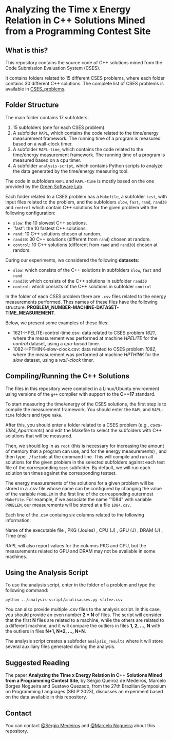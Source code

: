 # Analyzing the Time x Energy Relation in C++ Solutions Mined from a Programming Contest Site

## What is this?

This repository contains the source code of C++ solutions mined from the Code Submission Evaluation System (CSES).

It contains folders related to 15 different CSES problems, where each folder contains 30 different C++ solutions. The complete list of CSES problems is available in [CSES_problems](/CSES_problems.md).


## Folder Structure

The main folder contains 17 subfolders: 
1. 15 subfolders (one for each CSES problem).
2. A subfolder `RAPL`, which contains the code related to the time/energy measurement framework. The running time of a program is measured based on a wall-clock timer.
3. A subfolder `RAPL-time`, which contains the code related to the time/energy measurement framework. The running time of a program is measured based on a cpu timer.
4. A subfolder `analysis-script`, which contains Python scripts to analyze the data generated by the time/energy measuring tool. 

The code in subfolders `RAPL` and `RAPL-time` is mostly based on the one provided by the [Green Software Lab](https://github.com/greensoftwarelab/Energy-Languages).

Each folder related to a CSES problem has a `Makefile`, a subfolder `test`, with input files related to the problem, and the subfolders `slow`, `fast`, `rand`, `rand30` and `control` which contain C++ solutions for the given problem with the following configuration:
- `slow`: the 10 slowest C++ solutions.
- `fast': the 10 fastest C++ solutions.
- `rand`: 10 C++ solutions chosen at random.
- `rand30`: 30 C++ solutions (different from `rand`) chosen at random.
- `control`: 10 C++ solutions (different from `rand` and `rand30`) chosen at random.

During our experiments, we considered the following **datasets**:
- `slow`: which consists of the C++ solutions in subfolders `slow`, `fast` and `rand`
- `rand30`: which consists of the C++ solutions in subfolder `rand30`
- `control`: which consists of the C++ solutions in subfolder `control`

In the folder of each CSES problem there are `.csv` files related to the energy measurements performed.
Thes names of these files have the following structure: **PROBLEM_NUMBER-MACHINE-DATASET-TIME_MEASUREMENT**.

Below, we present some examples of these files:
- 1621-HPELITE-control-time.csv: data related to CSES problem *1621*, where the measurement was performed at machine *HPELITE* for the *control* dataset, using a *cpu-based* timer.
- 1082-HPTHINK-slow-clock.csv: data related to CSES problem *1082*, where the measurement was performed at machine *HPTHINK* for the *slow* dataset, using a *wall-clock* timer.


## Compiling/Running the C++ Solutions

The files in this repository were compiled in a Linux/Ubuntu environment
using versions of the `g++` compiler with support to the **C++17** standard.

To start measuring the time/energy of the CSES solutions, the first step is to compile the measurement framework.
You should enter the `RAPL` and `RAPL-time` folders and type `make`.

After this, you should enter a folder related to a CSES problem (e.g., *cses-1084_Apartments*) and edit the
Makefile to select the subfolders with C++ solutions that will be measured.

Then, we should log in as `root` (this is necessary for increasing the amount of memory that a
program can use, and for the energy measurements) , and then type `./faztudo` at the command line.
This will compile and run all solutions for the given problem in the selected subfolders against
each test file of the corresponding `test` subfolder. By default, we will run each solution ten times against
the corresponding testset.

The energy measurements of the solutions for a given problem will be stored in a .csv file
whose name can be configured by changing the value of the variable `PROBLEM` in the
first line of the corresponding outermost `Makefile`. For example, if we associate the
name "1084" with variable `PROBLEM`, our measurements will be stored at a file `1084.csv`.

Each line of the .csv containg six columns related to the following information:

Name of the executable file , PKG (Joules) , CPU (J) , GPU (J) , DRAM (J) , Time (ms)

RAPL will also report values for the columns PKG and CPU, but the measurements related
to GPU and DRAM may not be available in some machines.



## Using the Analysis Script

To use the analysis script, enter in the folder of a problem and type the following command:
```
python ../analysis-script/analisacsvs.py <file>.csv
```

You can also provide multiple .csv files to the analysis script. In this case, you should provide
an even number **2 * N** of files. The script will consider that the first **N** files
are related to a machine, while the others are related to a different machine, and it will
compare the outliers in files **1, 2, ..., N** with the outliers in files **N+1, N+2, ..., N+N**.

The analysis script creates a subfoder `analysis_results` where it will store several
auxiliary files generated during the analysis.

## Suggested Reading 

The paper **Analyzing the Time x Energy Relation in C++ Solutions Mined from a Programming Contest Site**,
by Sérgio Queiroz de Medeiros, Marcelo Borges Nogueira and Gustavo Quezado, from the 
27th Brazilian Symposium on Programming Languages (SBLP'2023), 
discusses an experiment based on the data available in this repository.



## Contact

You can contact [@Sérgio Medeiros](http://github.com/sqmedeiros)
and [@Marcelo Nogueira](https://github.com/borgesnogueira) about this repository.


